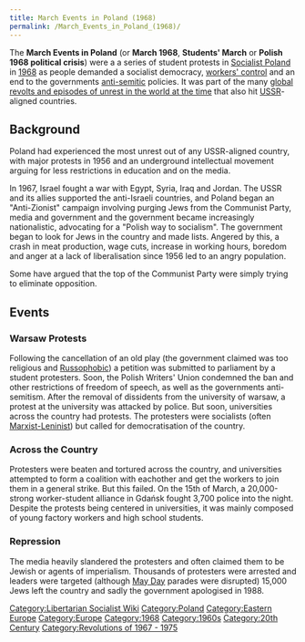 ```yaml
---
title: March Events in Poland (1968)
permalink: /March_Events_in_Poland_(1968)/
---
```


The **March Events in Poland** (or **March 1968**, **Students' March**
or **Polish 1968 political crisis**) were a a series of student protests
in [Socialist Poland](Socialist_Poland.md "wikilink") in
[1968](Timeline_of_Libertarian_Socialism_in_Eastern_Europe.md "wikilink")
as people demanded a socialist democracy, [workers'
control](Workers'_Self-Management.md "wikilink") and an end to the
governments [anti-semitic](Anti-Semitism.md "wikilink") policies. It was
part of the many [global revolts and episodes of unrest in the world at
the time](Revolutions_of_1967_-_1975.md "wikilink") that also hit
[USSR](USSR.md "wikilink")-aligned countries.

## Background

Poland had experienced the most unrest out of any USSR-aligned country,
with major protests in 1956 and an underground intellectual movement
arguing for less restrictions in education and on the media.

In 1967, Israel fought a war with Egypt, Syria, Iraq and Jordan. The
USSR and its allies supported the anti-Israeli countries, and Poland
began an "Anti-Zionist" campaign involving purging Jews from the
Communist Party, media and government and the government became
increasingly nationalistic, advocating for a "Polish way to socialism".
The government began to look for Jews in the country and made lists.
Angered by this, a crash in meat production, wage cuts, increase in
working hours, boredom and anger at a lack of liberalisation since 1956
led to an angry population.

Some have argued that the top of the Communist Party were simply trying
to eliminate opposition.

## Events

### Warsaw Protests

Following the cancellation of an old play (the government claimed was
too religious and [Russophobic](Russophobia.md "wikilink")) a petition was
submitted to parliament by a student protesters. Soon, the Polish
Writers' Union condemned the ban and other restrictions of freedom of
speech, as well as the governments anti-semitism. After the removal of
dissidents from the university of warsaw, a protest at the university
was attacked by police. But soon, universities across the country had
protests. The protesters were socialists (often
[Marxist-Leninist](Marxist-Leninism.md "wikilink")) but called for
democratisation of the country.

### Across the Country

Protesters were beaten and tortured across the country, and universities
attempted to form a coalition with eachother and get the workers to join
them in a general strike. But this failed. On the 15th of March, a
20,000-strong worker-student alliance in Gdańsk fought 3,700 police into
the night. Despite the protests being centered in universities, it was
mainly composed of young factory workers and high school students.

### Repression

The media heavily slandered the protesters and often claimed them to be
Jewish or agents of imperialism. Thousands of protesters were arrested
and leaders were targeted (although [May Day](May_Day.md "wikilink")
parades were disrupted) 15,000 Jews left the country and sadly the
government apologised in 1988.

[Category:Libertarian Socialist
Wiki](Category:Libertarian_Socialist_Wiki.md "wikilink")
[Category:Poland](Category:Poland.md "wikilink") [Category:Eastern
Europe](Category:Eastern_Europe.md "wikilink")
[Category:Europe](Category:Europe.md "wikilink")
[Category:1968](Category:1968.md "wikilink")
[Category:1960s](Category:1960s.md "wikilink") [Category:20th
Century](Category:20th_Century.md "wikilink") [Category:Revolutions of
1967 - 1975](Category:Revolutions_of_1967_-_1975.md "wikilink")